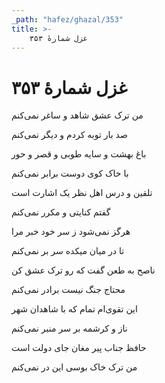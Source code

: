 ```yaml
---
_path: "hafez/ghazal/353"
title: >-
    غزل شمارهٔ ۳۵۳
---
```

# غزل شمارهٔ ۳۵۳

<div class="b" id="bn1"><div class="m1"><p>من ترک عشق شاهد و ساغر نمی‌کنم</p></div>
<div class="m2"><p>صد بار توبه کردم و دیگر نمی‌کنم</p></div></div>
<div class="b" id="bn2"><div class="m1"><p>باغ بهشت و سایه طوبی و قصر و حور</p></div>
<div class="m2"><p>با خاک کوی دوست برابر نمی‌کنم</p></div></div>
<div class="b" id="bn3"><div class="m1"><p>تلقین و درس اهل نظر یک اشارت است</p></div>
<div class="m2"><p>گفتم کنایتی و مکرر نمی‌کنم</p></div></div>
<div class="b" id="bn4"><div class="m1"><p>هرگز نمی‌شود ز سر خود خبر مرا</p></div>
<div class="m2"><p>تا در میان میکده سر بر نمی‌کنم</p></div></div>
<div class="b" id="bn5"><div class="m1"><p>ناصح به طعن گفت که رو ترک عشق کن</p></div>
<div class="m2"><p>محتاج جنگ نیست برادر نمی‌کنم</p></div></div>
<div class="b" id="bn6"><div class="m1"><p>این تقوی‌ام تمام که با شاهدان شهر</p></div>
<div class="m2"><p>ناز و کرشمه بر سر منبر نمی‌کنم</p></div></div>
<div class="b" id="bn7"><div class="m1"><p>حافظ جناب پیر مغان جای دولت است</p></div>
<div class="m2"><p>من ترک خاک بوسی این در نمی‌کنم</p></div></div>
